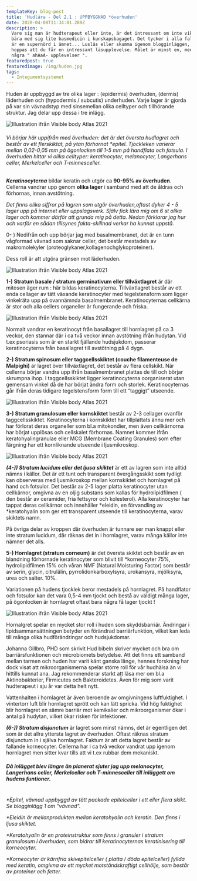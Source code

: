 ```yaml
---
templateKey: blog-post
title: 'Hudlära - Del 2.1 : UPPBYGGNAD *överhuden'
date: 2020-04-08T11:34:01.289Z
description: >
  Vare sig man är hudterapeut eller inte, är det intressant om inte viktigt, att
  bära med sig lite basmedicin i kunskapsbagaget. Det tycker i alla fall jag som
  är en supernörd i ämnet... Lusläs eller skumma igenom blogginläggen, jag
  hoppas att du får en intressant läsupplevelse. Målet är minst en, men gärna
  några " ahAaA- upplevelser ".
featuredpost: true
featuredimage: /img/huden.jpg
tags:
  - Integumentsystemet
---
```

Huden är uppbyggd av tre olika lager : (epidermis) överhuden, (dermis) läderhuden och (hypodermis / subcutis) underhuden. Varje lager är gjorda på var sin vävnadstyp med sinsemellan olika celltyper och tillhörande struktur. Jag delar upp dessa i tre inlägg.

![Illustration ifrån Visible body Atlas 2021](/img/tre-lager.jpg "hudens tre lager")

###### Vi börjar här uppifrån med överhuden: det är det översta hudlagret och består av ett flerskiktat, på ytan förhornat *epitel. Tjockleken varierar mellan 0,02-0,05 mm på ögonlocken till 1-5 mm på handflata och fotsula. I överhuden hittar vi olika celltyper: *keratinocyter, melanocyter, Langerhans celler, Merkelceller och T-minnesceller.*

***Keratinocyterna*** bildar keratin och utgör ca **90-95% av överhuden**. Cellerna vandrar upp genom **olika lager** i samband med att de åldras och förhornas, innan avstötning.

*Det finns olika siffror på lagren som utgör överhuden,oftast dyker 4 - 5 lager upp på internet eller uppslagsverk. Själv fick lära mig om 6 st olika lager och kommer därför att grunda mig på detta. Nedan förklarar jag hur och varför en sådan tillsynes fakta-skillnad verkar ha kunnat uppstå.*

0- ) Nedifrån och upp börjar jag med basalmembranet, det är en tunn vågformad vävnad som saknar celler, det består mestadels av makromolekyler (proteoglykaner,kollagenochglykoproteiner).

Dess roll är att utgöra gränsen mot läderhuden.

![Illustration ifrån Visible body Atlas 2021](/img/basalmembran.jpg "Basalmembranet ")

**1-) Stratum basale / stratum germinativum eller tillväxtlagret** är där mitosen äger rum : här bildas keratinocyterna. Tillväxtlagret består av ett enda cellager av tätt växande keratinocyter med tegelstensform som ligger vinkelräta upp på ovannämnda basalmembranet. Keratinocyternas cellkärna är stor och alla cellers organeller är fungerande och friska.

![Illustration ifrån Visible body Atlas 2021](/img/tillväxtlagret.jpg "Stratum basale")

Normalt vandrar en keratinocyt från basallagret till hornlagret på ca 3 veckor, den stannar där i ca två veckor innan avstötning ifrån hudytan. Vid t.ex psoriasis som är en starkt fjällande hudsjukdom, passerar keratinocyterna från basallagret till avstötning på 4 dygn.



**2-) Stratum spinosum eller taggcellsskiktet (couche filamenteuse de Malpighi)** är lagret över tillväxtlagret, det består av flera cellskikt. När cellerna börjar vandra upp ifrån basalmembranet plattas de till och börjar skrumpna ihop. I taggcellsskiktet ligger keratinocyterna oorganiserat utan gemensam vinkel då de har börjat ändra form och storlek. Keratinocyternas går ifrån deras tidigare tegelstensform form till ett “taggigt” utseende.

![Illustration ifrån Visible body Atlas 2021](/img/stratum-spinosum.jpg "Stratum spinosum")

**3-) Stratum granulosum eller kornskiktet** består av 2-3 cellager ovanför taggcellsskiktet. Keratinocyterna i kornskiktet har tillplattats ännu mer och har förlorat deras organeller som bl.a mitokondier, men även cellkärnorna har börjat upplösas och cellskalet förhornas. Namnet kommer ifrån keratohyalingranulae eller MCG (Membrane Coating Granules) som efter färgning har ett kornliknande utseende i ljusmikroskop.

![Illustration ifrån Visible body Atlas 2021](/img/stratum-granulosum.jpg "Stratum granulosum")

***(4-)) Stratum lucidum eller det ljusa skiktet*** är ett av lagren som inte alltid nämns i källor. Det är ett tunt och transparent övergångsskikt som tydligt kan observeras med ljusmikroskop mellan kornskiktet och hornlagret på hand och fotsulor. Det består av 2-5 lager platta keratinocyter utan cellkärnor, omgivna av en oljig substans som kallas för hydrolipidfilmen ( den består av ceramider, fria fettsyror och kolesterol). Alla keratinocyter har tappat deras cellkärnor och innehåller \*eleidin, en förvandling av \*keratohyalin som ger ett transparent utseende till keratinocyterna, varav skiktets namn.

På övriga delar av kroppen där överhuden är tunnare ser man knappt eller inte stratum lucidum, där räknas det in i hornlagret, varav många källor inte nämner det alls.

**5-) Hornlagret (stratum corneum)** är det översta skiktet och består av en blandning förhornade keratinocyter som blivit till *korneocyter 75%, hydrolipidfilmen 15% och våran NMF (Natural Moisturing Factor) som består av serin, glycin, citrulälin, pyrrolidonkarboxylsyra, urokansyra, mjölksyra, urea och salter. 10%.

Variationen på hudens tjocklek beror mestadels på hornlagret. På handflator och fotsulor kan det vara 0,5-4 mm tjockt och bestå av väldigt många lager, på ögonlocken är hornlagret oftast bara några få lager tjockt !

![Illustration ifrån Visible body Atlas 2021](/img/stratum-corneum.jpg "Stratum corneum")

Hornalgret spelar en mycket stor roll i huden som skyddsbarriär. Ändringar i lipidsammansättningen betyder en förändrad barriärfunktion, vilket kan leda till många olika hudförändringar och hudsjukdomar. 

Johanna Gillbro, PHD som skrivit Hud bibeln skriver mycket och bra om barriärsfunktionen och microbiomets betydelse. Att det finns ett samband mellan tarmen och huden har varit känt ganska länge, hennes forskning har dock visat att mikroorganismerna spelar större roll för vår hudhälsa än vi hittills kunnat ana. Jag rekommenderar starkt att läsa mer om bl.a Aktinobakterier, Firmicutes och Bakteroidetes. Även för mig som varit hudterapeut i sju år var detta helt nytt.

Vattenhalten i hornlagret är även beroende av omgivningens luftfuktighet. I vintertorr luft blir hornlagret sprött och kan lätt spricka. Vid hög fuktighet blir hornlagret en sämre barriär mot kemikalier och mikroorganismer ökar i antal på hudytan, vilket ökar risken för infektioner.

***(6-)) Stratum disjunctum*** är lagret som minst nämns, det är egentligen det som är det allra yttersta lagret av överhuden. Oftast räknas stratum disjunctum in i själva hornlagret. Faktum är att detta lagret består av fallande korneocyter. Cellerna har i ca två veckor vandrat upp igenom hornlagret men sitter kvar tills att vi t.ex rubbar dem mekaniskt.

##### Då inlägget blev längre än planerat sjuter jag upp melanocyter, Langerhans celler, Merkelceller och T-minnesceller till inläggett om hudens funtioner. 

\
*\*Epitel, vävnad uppbyggd av tätt packade epitelceller i ett eller flera skikt. Se blogginlägg 1 om "vävnad".*

*\*Eleidin är mellanprodukten mellan keratohyalin och keratin. Den finns i ljusa skiktet.*

*\*Keratohyalin är en proteinstruktur som finns i granuler i stratum granulosum i överhuden, som bidrar till keratinocyternas keratinisering till korneocyter.*

*\*Korneocyter är kärnfria skivepitelceller ( platta / döda epitelceller) fyllda med keratin, omgivna av ett mycket motståndskraftigt cellhölje, som består av proteiner och fetter.*